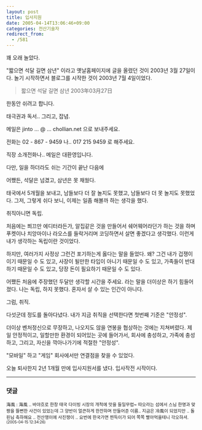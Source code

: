 ```yaml
---
layout: post
title: 입사지원
date: 2005-04-14T13:06:46+09:00
categories: 전산기술자
redirect_from:
  - /581
---
```


꽤 오래 놀았다.

"짧으면 석달 길면 삼년" 이라고 옛날홈페이지에 글을 올렸던 것이 2003년 3월 27일이다. 놀기 시작하면서 블로그를 시작한 것이 2003년 7월 4일이었다.

> 짧으면 석달 길면 삼년 2003年03月27日

한동안 쉬려고 합니다.

태극권과 독서.. 그리고, 잡념.

메일은 jinto ... @ ... chollian.net 으로 보내주세요.

전화는 02 - 867 - 9459 나.. 017 215 9459 로 해주세요.

직장 소개전화나.. 메일은 대환영입니다.

다만, 일을 하더라도 쉬는 기간이 끝난 다음에

어쨌든, 석달은 넘겼고, 삼년은 못 채웠다.

태국에서 5개월을 보내고, 남들보다 더 잘 놀지도 못했고, 남들보다 더 못 놀지도 못했었다. 그저, 그렇게 쉬다 보니, 이제는 일좀 해볼까 하는 생각을 했다.

취직아니면 독립.

처음에는 쬐끄만 에디터라든가, 알집같은 것을 만들어서 쉐어웨어라던가 하는 것을 하며 푸켓이나 치앙마이나 라오스를 들락거리며 코딩하면서 살면 좋겠다고 생각했다. 이런게 내가 생각하는 독립이란 것이었다.

하지만, 여러가지 사정상 그런건 포기하는게 옳다는 말을 들었다. 왜? 그건 내가 겁쟁이이기 때문일 수 도 있고, 사장이 될만한 타입이 아니기 때문일 수 도 있고, 가족들이 반대하기 때문일 수 도 있고, 당장 돈이 필요하기 때문일 수 도 있다.

어쨌든 처음에 주장했던 두달만 생각할 시간을 주세요. 라는 말을 더이상은 하기 힘들어졌다. 나는 독립, 하지 못했다. 혼자서 살 수 있는 인간이 아니다.

그럼, 취직.

다섯군데 정도를 돌아다녔다. 내가 지금 취직을 선택한다면 첫번째 기준은 "안정성".

더이상 벤처정신으로 무장하고, 나오지도 않을 연봉을 협상하는 것에는 지쳐버렸다. 제일 안정적이고, 일할만한 환경이 되어있는 곳에 들어가서, 회사에 충성하고, 가족에 충성하고, 그리고, 자신을 깍아나가기에 적절한 "안정성".

"모바일" 하고 "게임" 회사에서만 연결점을 찾을 수 있었다.

오늘 퇴사한지 2년 1개월 만에 입사지원서를 냈다. 입사작전 시작이다.

* * *

### 댓글



<!--- cmt:998 --->
<!--- mail: --->
<!--- parent:0 --->

<small class=comment>海風 : 海風 .. 바야흐로 한창 태국 다이빙 시장의 개척에 맛을 들일무렵~ 따오라는 섬에서 스님 한명과 맞짱을 뜰뻔한 사건이 있었는데 그 양반이 얼큰하게 한잔하며 만들어준 이름.. 지금은 冷風이 되었지만 .. 돌핀님 축하해요 .. 전산쟁이에 사진쟁이 .. 요번에 한국가면 찐득이가 되어 쪽쪽 빨아먹을테니 각오하셔. <small>(2005-04-15 12:34:26)</small></small>


